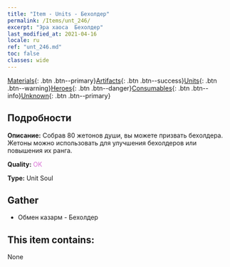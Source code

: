```yaml
---
title: "Item - Units - Бехолдер"
permalink: /Items/unt_246/
excerpt: "Эра хаоса  Бехолдер"
last_modified_at: 2021-04-16
locale: ru
ref: "unt_246.md"
toc: false
classes: wide
---
```

 [Materials](/ru/Items/){: .btn .btn--primary}[Artifacts](/ru/Items/Artifacts/){: .btn .btn--success}[Units](/ru/Items/Units/){: .btn .btn--warning}[Heroes](/ru/Items/Heroes/){: .btn .btn--danger}[Consumables](/ru/Items/Consumables/){: .btn .btn--info}[Unknown](/ru/Items/Unknown/){: .btn .btn--primary}

## Подробности
 **Описание:** Собрав 80 жетонов души, вы можете призвать бехолдера. Жетоны можно использовать для улучшения бехолдеров или повышения их ранга.

 **Quality:** <span style="color: #DA70D6">OK</span>

 **Type:** Unit Soul

## Gather

*    Обмен казарм - Бехолдер 

## This item contains:

  None

